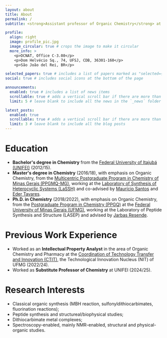 ```yaml
---
layout: about
title: About
permalink: /
subtitle: <strong>Assistant professor of Organic Chemistry</strong> at <a href="https://ufsj.edu.br" title="Federal University of São João del Rei">UFSJ</a> and a member of the <a href="https://ufsj.edu.br/gpqo/grupo.php" title="Research Group in Organic Chemistry Laboratory">GPQO Lab</a>.

profile:
  align: right
  image: profile_pic.jpg
  image_circular: true # crops the image to make it circular
  more_info: >
    <p>DCNAT, Office C-3.08</p>
    <p>Dom Helvécio Sq., 74, UFSJ, CDB, 36301-160</p>
    <p>São João del Rei, BR</p>

selected_papers: true # includes a list of papers marked as "selected={true}"
social: true # includes social icons at the bottom of the page

announcements:
  enabled: true # includes a list of news items
  scrollable: true # adds a vertical scroll bar if there are more than 3 news items
  limit: 5 # leave blank to include all the news in the `_news` folder

latest_posts:
  enabled: true
  scrollable: true # adds a vertical scroll bar if there are more than 3 new posts items
  limit: 3 # leave blank to include all the blog posts
---
```


# **Education**

- **Bachelor's degree in Chemistry** from the [Federal University of Itajubá (UNIFEI)](https://unifei.edu.br/) (2012/15).
- **Master's degree in Chemistry** (2016/18), with emphasis on Organic Chemistry, from the [Multicentric Postgraduate Program in Chemistry of Minas Gerais (PPGMQ-MG)](https://ppgmqmg.com.br/), working at the [Laboratory of Synthesis of Heterocyclic Systems (LaSSH)](https://pnipe.mcti.gov.br/laboratory/7012) and co-advised by [Maurício Santos](https://scholar.google.com/citations?user=iH7Lf3wAAAAJ&hl=en&oi=ao) and [Eder Tavares](https://scholar.google.com/citations?user=9K9DqygAAAAJ&hl=en&oi=ao).
- **Ph.D. in Chemistry** (2018/2022), with emphasis on Organic Chemistry, from the [Postgraduate Program in Chemistry (PPGQ)](https://ppg.qui.ufmg.br/) at the [Federal University of Minas Gerais (UFMG)](https://ufmg.br/), working at the Laboratory of Peptide Synthesis and Structure (LASEP) and advised by [Jarbas Resende](https://scholar.google.com/citations?user=V6KKdR8AAAAJ&hl=en&oi=ao).

# **Previous Work Experience**

- Worked as an **Intellectual Property Analyst** in the area of Organic Chemistry and Pharmacy at the [Coordination of Technology Transfer and Innovation (CTIT)](http://www.ctit.ufmg.br/), the Technological Innovation Nucleus (NIT) of UFMG (2022/24).
- Worked as **Substitute Professor of Chemistry** at UNIFEI (2024/25). 

# **Research Interests**

 - Classical organic synthesis (MBH reaction, sulfonyldithiocarbimates, fluorination reactions);
 - Peptide synthesis and structureal/biophysical studies;
 - Dithiocarbimate metal complexes;
 - Spectroscopy-enabled, mainly NMR-enabled, structural and physical-organic studies.
